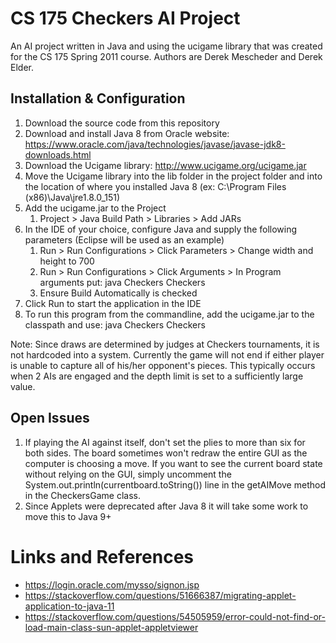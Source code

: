 # CS 175 Checkers AI Project

An AI project written in Java and using the ucigame library that was created for the CS 175 Spring 2011 course. Authors are Derek Mescheder and Derek Elder.

## Installation & Configuration

1. Download the source code from this repository
1. Download and install Java 8 from Oracle website: https://www.oracle.com/java/technologies/javase/javase-jdk8-downloads.html
1. Download the Ucigame library: http://www.ucigame.org/ucigame.jar
1. Move the Ucigame library into the lib folder in the project folder and into the location of where you installed Java 8 (ex: C:\Program Files (x86)\Java\jre1.8.0_151)
1. Add the ucigame.jar to the Project
   1. Project > Java Build Path > Libraries > Add JARs
1. In the IDE of your choice, configure Java and supply the following parameters (Eclipse will be used as an example)
   1. Run > Run Configurations > Click Parameters > Change width and height to 700
   1. Run > Run Configurations > Click Arguments > In Program arguments put: java Checkers Checkers
   1. Ensure Build Automatically is checked
1. Click Run to start the application in the IDE
1. To run this program from the commandline, add the ucigame.jar to the classpath and use: java Checkers Checkers

Note: Since draws are determined by judges at Checkers tournaments, it is not hardcoded into a system. Currently the game will not end if either player is unable to capture all of his/her opponent's pieces. This typically occurs when 2 AIs are engaged and the depth limit is set to a sufficiently large value.

## Open Issues

1. If playing the AI against itself, don't set the plies to more than six for both sides. The board sometimes won't redraw the entire GUI as the computer is choosing a move. If you want to see the current board state without relying on the GUI, simply uncomment the System.out.println(currentboard.toString()) line in the getAIMove method in the CheckersGame class.
1. Since Applets were deprecated after Java 8 it will take some work to move this to Java 9+
  
# Links and References

* https://login.oracle.com/mysso/signon.jsp
* https://stackoverflow.com/questions/51666387/migrating-applet-application-to-java-11
* https://stackoverflow.com/questions/54505959/error-could-not-find-or-load-main-class-sun-applet-appletviewer
